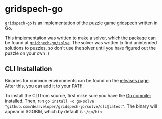 # gridspech-go

`gridspech-go` is an implementation of the puzzle game [gridspech](https://krackocloud.itch.io/gridspech) written in Go.

This implementation was written to make a solver, which the package can be found at [`gridspech-go/solve`](solve). The solver was written to find unintended solutions to puzzles, so don't use the solver until you have figured out the puzzle on your own :)

## CLI Installation

Binaries for common environments can be found on the [releases page](https://github.com/deanveloper/gridspech-go/releases). After this, you can add it to your PATH.

To install the CLI from source, first make sure you have the [Go compiler](https://golang.org/dl/) installed. Then, run `go install -o gs-solve "github.com/deanveloper/gridspech-go/solve/cli@latest"`. The binary will appear in $GOBIN, which by default is `~/go/bin`
